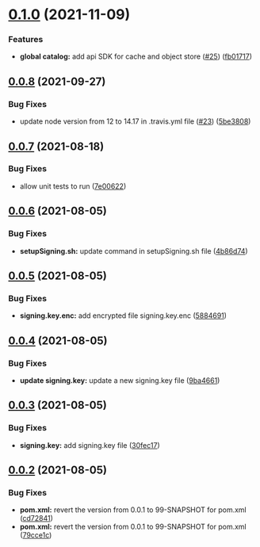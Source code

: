 # [0.1.0](https://github.com/IBM/data-virtualization-on-cloud-java-sdk/compare/0.0.8...0.1.0) (2021-11-09)


### Features

* **global catalog:** add api SDK for cache and object store ([#25](https://github.com/IBM/data-virtualization-on-cloud-java-sdk/issues/25)) ([fb01717](https://github.com/IBM/data-virtualization-on-cloud-java-sdk/commit/fb017171a8878016aa82d7155f096f855b6cee09))

## [0.0.8](https://github.com/IBM/data-virtualization-on-cloud-java-sdk/compare/0.0.7...0.0.8) (2021-09-27)


### Bug Fixes

* update node version from 12 to 14.17 in .travis.yml file ([#23](https://github.com/IBM/data-virtualization-on-cloud-java-sdk/issues/23)) ([5be3808](https://github.com/IBM/data-virtualization-on-cloud-java-sdk/commit/5be3808fa2a35aaa2447d35124d71aac4d93fdf2))

## [0.0.7](https://github.com/IBM/data-virtualization-on-cloud-java-sdk/compare/0.0.6...0.0.7) (2021-08-18)


### Bug Fixes

* allow unit tests to run ([7e00622](https://github.com/IBM/data-virtualization-on-cloud-java-sdk/commit/7e006224eca0572e62bbcacf1e4aee8563be4985))

## [0.0.6](https://github.com/IBM/data-virtualization-on-cloud-java-sdk/compare/0.0.5...0.0.6) (2021-08-05)


### Bug Fixes

* **setupSigning.sh:** update command in setupSigning.sh file ([4b86d74](https://github.com/IBM/data-virtualization-on-cloud-java-sdk/commit/4b86d7414c4024fe461e8a1fdbd11aa81c2c25b4))

## [0.0.5](https://github.com/IBM/data-virtualization-on-cloud-java-sdk/compare/0.0.4...0.0.5) (2021-08-05)


### Bug Fixes

* **signing.key.enc:** add encrypted file signing.key.enc ([5884691](https://github.com/IBM/data-virtualization-on-cloud-java-sdk/commit/58846918269daf58cab078d357d9bafffc29215f))

## [0.0.4](https://github.com/IBM/data-virtualization-on-cloud-java-sdk/compare/0.0.3...0.0.4) (2021-08-05)


### Bug Fixes

* **update signing.key:** update a new signing.key file ([9ba4661](https://github.com/IBM/data-virtualization-on-cloud-java-sdk/commit/9ba46619ff834ef494b5db66549f65d3698ffc5e))

## [0.0.3](https://github.com/IBM/data-virtualization-on-cloud-java-sdk/compare/0.0.2...0.0.3) (2021-08-05)


### Bug Fixes

* **signing.key:** add signing.key file ([30fec17](https://github.com/IBM/data-virtualization-on-cloud-java-sdk/commit/30fec1784a0040f22e69a3fa61333b65af8247d3))

## [0.0.2](https://github.com/IBM/data-virtualization-on-cloud-java-sdk/compare/0.0.1...0.0.2) (2021-08-05)


### Bug Fixes

* **pom.xml:** revert the version from 0.0.1 to 99-SNAPSHOT for pom.xml ([cd72841](https://github.com/IBM/data-virtualization-on-cloud-java-sdk/commit/cd7284131cdcaff8a58d06a0937d92cd713ea6d3))
* **pom.xml:** revert the version from 0.0.1 to 99-SNAPSHOT for pom.xml ([79cce1c](https://github.com/IBM/data-virtualization-on-cloud-java-sdk/commit/79cce1cd0584a6edda4b921e5af98cf41ff41071))
